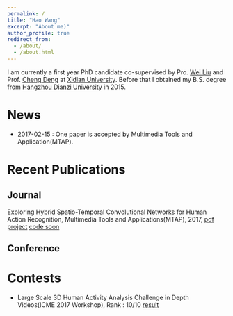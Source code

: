 ```yaml
---
permalink: /
title: "Hao Wang"
excerpt: "About me)"
author_profile: true
redirect_from: 
  - /about/
  - /about.html
---
```


I am currently a first year PhD candidate co-supervised by Pro. [Wei Liu](http://www.ee.columbia.edu/~wliu/) and Prof. [Cheng Deng](http://see.xidian.edu.cn/faculty/chdeng/) at [Xidian University](http://www.xidian.edu.cn/). Before that I obtained my B.S. degree from [Hangzhou Dianzi University](http://www.hdu.edu.cn/) in 2015.

News
======
* 2017-02-15 : One paper is accepted by Multimedia Tools and Application(MTAP). 

Recent Publications
======

Journal
------
Exploring Hybrid Spatio-Temporal Convolutional Networks for Human Action Recognition, Multimedia Tools and Applications(MTAP), 2017, [pdf](https://link.springer.com/content/pdf/10.1007%2Fs11042-017-4514-3.pdf) [project](https://haowang1992.github.io/publication/2017-07-01-Exploring_Hybrid_Spatio-Temporal_Convolutional_Networks_for_Human_Action_Recognition) [code soon]()

Conference
------

Contests
======
* Large Scale 3D Human Activity Analysis Challenge in Depth Videos(ICME 2017 Workshop), Rank : 10/10 [result](http://www.icst.pku.edu.cn/struct/icmew2017/result.html)
 
